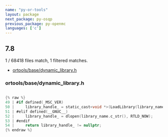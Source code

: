 ```yaml
---
name: "py-or-tools"
layout: package
next_package: py-osqp
previous_package: py-openmc
languages: ['c']
---
```

## 7.8
1 / 68418 files match, 1 filtered matches.

 - [ortools/base/dynamic_library.h](#ortoolsbasedynamic_libraryh)

### ortools/base/dynamic_library.h

```c

{% raw %}
49 | #if defined(_MSC_VER)
50 |     library_handle_ = static_cast<void *>(LoadLibrary(library_name.c_str()));
51 | #elif defined(__GNUC__)
52 |     library_handle_ = dlopen(library_name.c_str(), RTLD_NOW);
53 | #endif
54 |     return library_handle_ != nullptr;
{% endraw %}

```